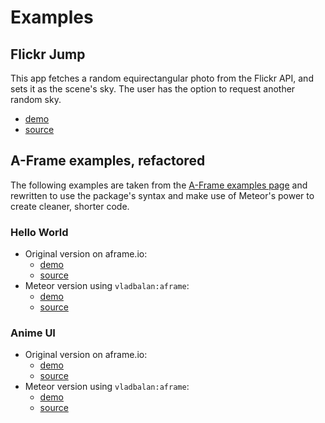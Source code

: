 Examples
===============================

## Flickr Jump

This app fetches a random equirectangular photo from the Flickr API, and sets it as the scene's sky. The user has the option to request another random sky.

- [demo](http://vlad.balan.space/magic/examples/FlickrJump)
- [source](flickrJump)

## A-Frame examples, refactored

The following examples are taken from the [A-Frame examples page](https://aframe.io/examples/) and rewritten to use the package's syntax and make use of Meteor's power to create cleaner, shorter code.

### Hello World

- Original version on aframe.io:
  - [demo](https://aframe.io/examples/showcase/helloworld/)
  - [source](https://github.com/aframevr/aframe/tree/master/boilerplate-helloworld)
- Meteor version using `vladbalan:aframe`:
  - [demo](http://vlad.balan.space/magic/examples/HelloWorld)
  - [source](helloWorld)


### Anime UI

- Original version on aframe.io:
  - [demo](https://aframe.io/examples/showcase/anime-UI/)
  - [source](https://github.com/aframevr/aframe/tree/master/examples/showcase-anime-UI)
- Meteor version using `vladbalan:aframe`:
  - [demo](http://vlad.balan.space/magic/examples/AnimeUI)
  - [source](animeUI)
